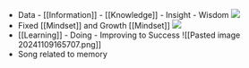 - Data - [[Information]] - [[Knowledge]] - Insight - Wisdom ![](https://mltfwbciccuo.i.optimole.com/cb:n4OZ.4d52/w:auto/h:auto/q:mauto/f:best/https://www.evalueserve.com/wp-content/uploads/2021/08/Insights-to-wisdom-infographic.png)
- Fixed [[Mindset]] and Growth [[Mindset]] ![](https://media.licdn.com/dms/image/v2/D4E22AQGCjWZ8ipyXpQ/feedshare-shrink_1280/feedshare-shrink_1280/0/1694072998065?e=1733961600&v=beta&t=GSGzTSslC4YVh1aXQMoi6nLoRYDGBGwHINGnpSQzcEc)
- [[Learning]] - Doing - Improving to Success ![[Pasted image 20241109165707.png]]
- Song related to memory